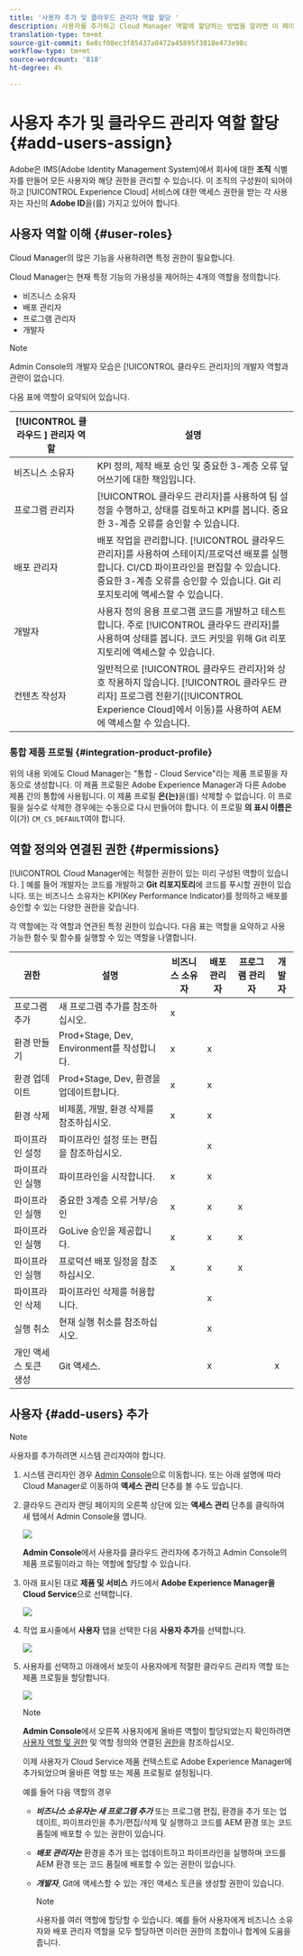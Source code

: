 ```yaml
---
title: '사용자 추가 및 클라우드 관리자 역할 할당 '
description: 사용자를 추가하고 Cloud Manager 역할에 할당하는 방법을 알려면 이 페이지를 따르십시오
translation-type: tm+mt
source-git-commit: 6e8cf08ec3f85437a8472a45895f3818e473e98c
workflow-type: tm+mt
source-wordcount: '818'
ht-degree: 4%

---
```



# 사용자 추가 및 클라우드 관리자 역할 할당 {#add-users-assign}

Adobe은 IMS(Adobe Identity Management System)에서 회사에 대한 **조직** 식별자를 만들어 모든 사용자와 해당 권한을 관리할 수 있습니다. 이 조직의 구성원이 되어야 하고 [!UICONTROL Experience Cloud] 서비스에 대한 액세스 권한을 받는 각 사용자는 자신의 **Adobe ID**&#x200B;을(를) 가지고 있어야 합니다.

## 사용자 역할 이해 {#user-roles}

Cloud Manager의 많은 기능을 사용하려면 특정 권한이 필요합니다.

Cloud Manager는 현재 특정 기능의 가용성을 제어하는 4개의 역할을 정의합니다.

* 비즈니스 소유자
* 배포 관리자
* 프로그램 관리자
* 개발자

>[!NOTE]
>Admin Console의 개발자 모습은 [!UICONTROL 클라우드 관리자]의 개발자 역할과 관련이 없습니다.

다음 표에 역할이 요약되어 있습니다.

| [!UICONTROL 클라우드 ] 관리자 역할 | 설명 |
|--- |--- |
| 비즈니스 소유자 | KPI 정의, 제작 배포 승인 및 중요한 3-계층 오류 덮어쓰기에 대한 책임입니다. |
| 프로그램 관리자 | [!UICONTROL 클라우드 관리자]를 사용하여 팀 설정을 수행하고, 상태를 검토하고 KPI를 봅니다. 중요한 3-계층 오류를 승인할 수 있습니다. |
| 배포 관리자 | 배포 작업을 관리합니다. [!UICONTROL 클라우드 관리자]를 사용하여 스테이지/프로덕션 배포를 실행합니다. CI/CD 파이프라인을 편집할 수 있습니다. 중요한 3-계층 오류를 승인할 수 있습니다. Git 리포지토리에 액세스할 수 있습니다. |
| 개발자 | 사용자 정의 응용 프로그램 코드를 개발하고 테스트합니다. 주로 [!UICONTROL 클라우드 관리자]를 사용하여 상태를 봅니다. 코드 커밋을 위해 Git 리포지토리에 액세스할 수 있습니다. |
| 컨텐츠 작성자 | 일반적으로 [!UICONTROL 클라우드 관리자]와 상호 작용하지 않습니다. [!UICONTROL 클라우드 관리자] 프로그램 전환기([!UICONTROL Experience Cloud]에서 이동)를 사용하여 AEM에 액세스할 수 있습니다. |

### 통합 제품 프로필 {#integration-product-profile}

위의 내용 외에도 Cloud Manager는 &quot;통합 - Cloud Service&quot;라는 제품 프로필을 자동으로 생성합니다. 이 제품 프로필은 Adobe Experience Manager과 다른 Adobe 제품 간의 통합에 사용됩니다. 이 제품 프로필 **은(는)**&#x200B;을(를) 삭제할 수 없습니다. 이 프로필을 실수로 삭제한 경우에는 수동으로 다시 만들어야 합니다. 이 프로필 **의 표시 이름은**&#x200B;이(가) `CM_CS_DEFAULT`여야 합니다.


## 역할 정의와 연결된 권한 {#permissions}

[!UICONTROL Cloud Manager에는 적절한 권한이 있는 미리 구성된 역할이 있습니다. ] 예를 들어 개발자는 코드를 개발하고 **Git 리포지토리**&#x200B;에 코드를 푸시할 권한이 있습니다. 또는 비즈니스 소유자는 KPI(Key Performance Indicator)를 정의하고 배포를 승인할 수 있는 다양한 권한을 갖습니다.

각 역할에는 각 역할과 연관된 특정 권한이 있습니다. 다음 표는 역할을 요약하고 사용 가능한 함수 및 함수를 실행할 수 있는 역할을 나열합니다.

| 권한 | 설명 | 비즈니스 소유자 | 배포 관리자 | 프로그램 관리자 | 개발자 |
|--- |--- |--- |--- |--- |--- |
| 프로그램 추가 | 새 프로그램 추가를 참조하십시오. | x |  |  |  |
| 환경 만들기 | Prod+Stage, Dev, Environment를 작성합니다. | x | x |  |  |
| 환경 업데이트 | Prod+Stage, Dev, 환경을 업데이트합니다. | x | x |  |  |
| 환경 삭제 | 비제품, 개발, 환경 삭제를 참조하십시오. | x | x |  |  |
| 파이프라인 설정 | 파이프라인 설정 또는 편집을 참조하십시오. |  | x |  |  |
| 파이프라인 실행 | 파이프라인을 시작합니다. | x | x |  |  |
| 파이프라인 실행 | 중요한 3계층 오류 거부/승인 | x | x | x |  |
| 파이프라인 실행 | GoLive 승인을 제공합니다. | x | x | x |  |
| 파이프라인 실행 | 프로덕션 배포 일정을 참조하십시오. | x | x | x |  |
| 파이프라인 삭제 | 파이프라인 삭제를 허용합니다. |  | x |  |  |
| 실행 취소 | 현재 실행 취소를 참조하십시오. |  | x |  |  |
| 개인 액세스 토큰 생성 | Git 액세스. |  | x |  | x |

## 사용자 {#add-users} 추가

>[!NOTE]
>사용자를 추가하려면 시스템 관리자여야 합니다.

1. 시스템 관리자인 경우 [Admin Console](https://adminconsole.adobe.com)으로 이동합니다. 또는 아래 설명에 따라 Cloud Manager로 이동하여 **액세스 관리** 단추를 볼 수도 있습니다.

1. 클라우드 관리자 랜딩 페이지의 오른쪽 상단에 있는 **액세스 관리** 단추를 클릭하여 새 탭에서 Admin Console을 엽니다.

   ![](/help/onboarding/getting-access-to-aem-in-cloud/assets/sys-admin5.png)

   **Admin Console**&#x200B;에서 사용자를 클라우드 관리자에 추가하고 Admin Console의 제품 프로필이라고 하는 역할에 할당할 수 있습니다.

1. 아래 표시된 대로 **제품 및 서비스** 카드에서 **Adobe Experience Manager을 Cloud Service**&#x200B;으로 선택합니다.

   ![](/help/onboarding/what-is-required/assets/admin-console-1.png)

1. 작업 표시줄에서 **사용자** 탭을 선택한 다음 **사용자 추가**&#x200B;를 선택합니다.

   ![](/help/onboarding/what-is-required/assets/admin-console-2.png)

1. 사용자를 선택하고 아래에서 보듯이 사용자에게 적절한 클라우드 관리자 역할 또는 제품 프로필을 할당합니다.

   ![](/help/onboarding/what-is-required/assets/admin-console-3.png)

   >[!NOTE]
   >**Admin Console**&#x200B;에서 오른쪽 사용자에게 올바른 역할이 할당되었는지 확인하려면 [사용자 역할 및 권한](#user-roles) 및 역할 정의와 연결된 [권한](#permissions)을 참조하십시오.

   이제 사용자가 Cloud Service 제품 컨텍스트로 Adobe Experience Manager에 추가되었으며 올바른 역할 또는 제품 프로필로 설정됩니다.

   예를 들어 다음 역할의 경우

   * ***비즈니스 소유자는 새 프로그램 추가*** 또는 프로그램 편집, 환경을 추가 또는 업데이트, 파이프라인을 추가/편집/삭제 및 실행하고 코드를 AEM 환경 또는 코드 품질에 배포할 수 있는 권한이 있습니다.

   * ***배포 관리자는*** 환경을 추가 또는 업데이트하고 파이프라인을 실행하며 코드를 AEM 환경 또는 코드 품질에 배포할 수 있는 권한이 있습니다.

   * ***개발자***, Git에 액세스할 수 있는 개인 액세스 토큰을 생성할 권한이 있습니다.

      >[!NOTE]
      > 사용자를 여러 역할에 할당할 수 있습니다. 예를 들어 사용자에게 비즈니스 소유자와 배포 관리자 역할을 모두 할당하면 이러한 권한의 조합이나 합계에 도움을 줍니다.
